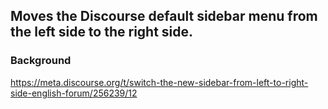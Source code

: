 ## Moves the Discourse default sidebar menu from the left side to the right side.

### Background

https://meta.discourse.org/t/switch-the-new-sidebar-from-left-to-right-side-english-forum/256239/12
